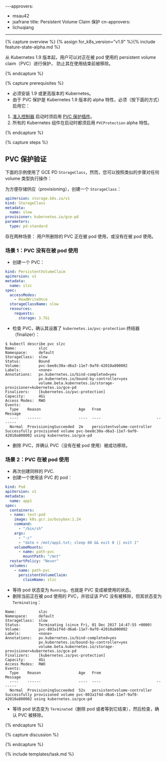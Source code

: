 ﻿---approvers:
- msau42
- jsafrane
title: Persistent Volume Claim 保护
cn-approvers:
- lichuqiang
---


{% capture overview %}
{% assign for_k8s_version="v1.9" %}{% include feature-state-alpha.md %}


从 Kubernetes 1.9 版本起，用户可以对正在被 pod 使用的 persistent volume claim（PVC）进行保护，
防止其在使用结束前被移除。


{% endcapture %}

{% capture prerequisites %}


- 必须安装 1.9 或更高版本的 Kubernetes。
- 由于 PVC 保护是 Kubernetes 1.9 版本的 alpha 特性，必须（按下面的方式）启用它：
1. [准入控制器](/docs/admin/admission-controllers/) 启动时须启用 [PVC 保护插件](/docs/admin/admission-controllers/#persistent-volume-claim-protection-alpha)。
2. 所有的 Kubernetes 组件在启动时都须启用 `PVCProtection` alpha 特性。

{% endcapture %}

{% capture steps %}


## PVC 保护验证

下面的示例使用了 GCE PD `StorageClass`，然而，您可以按照类似的步骤对任何 volume 类型执行操作：


为方便存储供应（provisioning），创建一个 `StorageClass`：
```yaml
apiVersion: storage.k8s.io/v1
kind: StorageClass
metadata:
  name: slow
provisioner: kubernetes.io/gce-pd
parameters:
  type: pd-standard
```


存在两种场景： 用户所删除的 PVC 正在被 pod 使用，或没有在被 pod 使用。


### 场景 1：PVC 没有在被 pod 使用

- 创建一个 PVC：

```yaml
kind: PersistentVolumeClaim
apiVersion: v1
metadata:
  name: slzc
spec:
  accessModes:
    - ReadWriteOnce
  storageClassName: slow
  resources:
    requests:
      storage: 3.7Gi
```


- 检查 PVC，确认其设置了 `kubernetes.io/pvc-protection` 终结器（finalizer）：
```shell
$ kubectl describe pvc slzc
Name:          slzc
Namespace:     default
StorageClass:  slow
Status:        Bound
Volume:        pvc-bee8c30a-d6a3-11e7-9af0-42010a800002
Labels:        <none>
Annotations:   pv.kubernetes.io/bind-completed=yes
               pv.kubernetes.io/bound-by-controller=yes
               volume.beta.kubernetes.io/storage-provisioner=kubernetes.io/gce-pd
Finalizers:    [kubernetes.io/pvc-protection]
Capacity:      4Gi
Access Modes:  RWO
Events:
  Type    Reason                 Age   From                         Message
  ----    ------                 ----  ----                         -------
  Normal  ProvisioningSucceeded  2m    persistentvolume-controller  Successfully provisioned volume pvc-bee8c30a-d6a3-11e7-9af0-42010a800002 using kubernetes.io/gce-pd
```


- 删除 PVC，并确认 PVC（没有在被 pod 使用）被成功移除。


### 场景 2：PVC 在被 pod 使用


- 再次创建同样的 PVC.
- 创建一个使用该 PVC 的 pod：

```yaml
kind: Pod
apiVersion: v1
metadata:
  name: app1
spec:
  containers:
  - name: test-pod
    image: k8s.gcr.io/busybox:1.24
    command:
      - "/bin/sh"
    args:
      - "-c"
      - "date > /mnt/app1.txt; sleep 60 && exit 0 || exit 1"
    volumeMounts:
      - name: path-pvc
        mountPath: "/mnt"
  restartPolicy: "Never"
  volumes:
    - name: path-pvc
      persistentVolumeClaim:
        claimName: slzc
```


- 等待 pod 状态变为 `Running`，也就是 PVC 变成被使用的状态。
- 删除当前正在被 pod 使用的 PVC，并验证该 PVC 没有被移除，但其状态变为 `Terminating`：


```shell
Name:          slzc
Namespace:     default
StorageClass:  slow
Status:        Terminating (since Fri, 01 Dec 2017 14:47:55 +0000)
Volume:        pvc-803a1f4d-d6a6-11e7-9af0-42010a800002
Labels:        <none>
Annotations:   pv.kubernetes.io/bind-completed=yes
               pv.kubernetes.io/bound-by-controller=yes
               volume.beta.kubernetes.io/storage-provisioner=kubernetes.io/gce-pd
Finalizers:    [kubernetes.io/pvc-protection]
Capacity:      4Gi
Access Modes:  RWO
Events:
  Type    Reason                 Age   From                         Message
  ----    ------                 ----  ----                         -------
  Normal  ProvisioningSucceeded  52s   persistentvolume-controller  Successfully provisioned volume pvc-803a1f4d-d6a6-11e7-9af0-42010a800002 using kubernetes.io/gce-pd
```

- 等待 pod 状态变为 `Terminated`（删除 pod 或者等到它结束），然后检查，确认 PVC 被移除。


{% endcapture %}

{% capture discussion %}


{% endcapture %}

{% include templates/task.md %}
